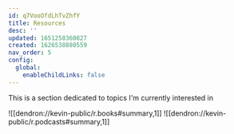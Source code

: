 ```yaml
---
id: q7VooOfdLhTvZhfY
title: Resources
desc: ''
updated: 1651258360827
created: 1626538880559
nav_order: 5
config:
  global:
    enableChildLinks: false
---
```



This is a section dedicated to topics I'm currently interested in

<!-- - [[Anecdotes|dendron://kevin-public/r.anecdotes]]
- [[Food|dendron://kevin-public/r.food]]
- [[Glucose|dendron://kevin-public/r.glucose]]
- [[Startup|dendron://kevin-public/r.startup]]
- [[dendron://kevin-public/r.seo]]
- [[Thing|dendron://kevin-public/r.thing]]
- [[dendron://kevin-public/r.seo]] -->

![[dendron://kevin-public/r.books#summary,1]]
![[dendron://kevin-public/r.podcasts#summary,1]]
